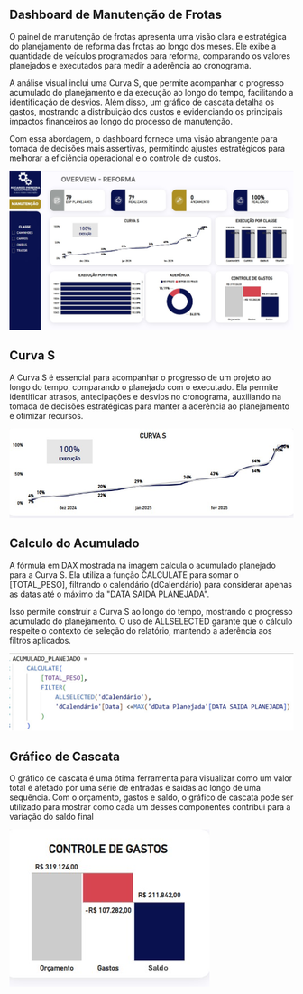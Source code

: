 ## Dashboard de Manutenção de Frotas 

O painel de manutenção de frotas apresenta uma visão clara e estratégica do planejamento de reforma das frotas ao longo dos meses. Ele exibe a quantidade de veículos programados para reforma, comparando os valores planejados e executados para medir a aderência ao cronograma.

A análise visual inclui uma Curva S, que permite acompanhar o progresso acumulado do planejamento e da execução ao longo do tempo, facilitando a identificação de desvios. Além disso, um gráfico de cascata detalha os gastos, mostrando a distribuição dos custos e evidenciando os principais impactos financeiros ao longo do processo de manutenção.

Com essa abordagem, o dashboard fornece uma visão abrangente para tomada de decisões mais assertivas, permitindo ajustes estratégicos para melhorar a eficiência operacional e o controle de custos.

![Minha Imagem](Dashboard.jpg)

## Curva S

A Curva S é essencial para acompanhar o progresso de um projeto ao longo do tempo, comparando o planejado com o executado. Ela permite identificar atrasos, antecipações e desvios no cronograma, auxiliando na tomada de decisões estratégicas para manter a aderência ao planejamento e otimizar recursos.

![Minha Imagem](CURVA.jpg)


## Calculo do Acumulado 

A fórmula em DAX mostrada na imagem calcula o acumulado planejado para a Curva S. Ela utiliza a função CALCULATE para somar o [TOTAL_PESO], filtrando o calendário (dCalendário) para considerar apenas as datas até o máximo da "DATA SAIDA PLANEJADA".

Isso permite construir a Curva S ao longo do tempo, mostrando o progresso acumulado do planejamento. O uso de ALLSELECTED garante que o cálculo respeite o contexto de seleção do relatório, mantendo a aderência aos filtros aplicados.

![Minha Imagem](planejadodax.jpg)


## Gráfico de Cascata

O gráfico de cascata é uma ótima ferramenta para visualizar como um valor total é afetado por uma série de entradas e saídas ao longo de uma sequência. Com o orçamento, gastos e saldo, o gráfico de cascata pode ser utilizado para mostrar como cada um desses componentes contribui para a variação do saldo final

![Minha Imagem](cascata.jpg)

